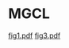 # MGCL
[fig1.pdf](https://github.com/user-attachments/files/18815325/fig1.pdf)
[fig3.pdf](https://github.com/user-attachments/files/18815324/fig3.pdf)
